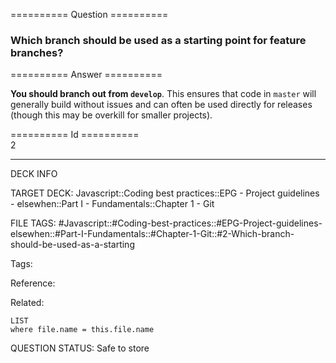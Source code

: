 ========== Question ==========  

### Which branch should be used as a starting point for feature branches?  

========== Answer ==========  

**You should branch out from `develop`**. This ensures that code in `master` will generally build without issues and can often be used directly for releases (though this may be overkill for smaller projects).

========== Id ==========  
2

---

DECK INFO

TARGET DECK: Javascript::Coding best practices::EPG - Project guidelines - elsewhen::Part I - Fundamentals::Chapter 1 - Git

FILE TAGS: #Javascript::#Coding-best-practices::#EPG-Project-guidelines-elsewhen::#Part-I-Fundamentals::#Chapter-1-Git::#2-Which-branch-should-be-used-as-a-starting

Tags:

Reference:

Related:

```dataview
LIST
where file.name = this.file.name
```

QUESTION STATUS: Safe to store
